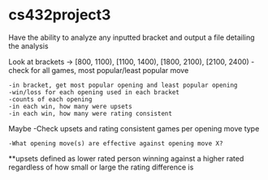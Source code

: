 # cs432project3
Have the ability to analyze any inputted bracket and output a file detailing 
the analysis 

Look at brackets -> [800, 1100), [1100, 1400), [1800, 2100), [2100, 2400) 
	-check for all games, most popular/least popular move


	-in bracket, get most popular opening and least popular opening 
	-win/loss for each opening used in each bracket
	-counts of each opening
	-in each win, how many were upsets
	-in each win, how many were rating consistent


Maybe 
	-Check upsets and rating consistent games per opening move type
	
	-What opening move(s) are effective against opening move X? 

**upsets defined as lower rated person winning against a higher rated regardless 
  of how small or large the rating difference is 
